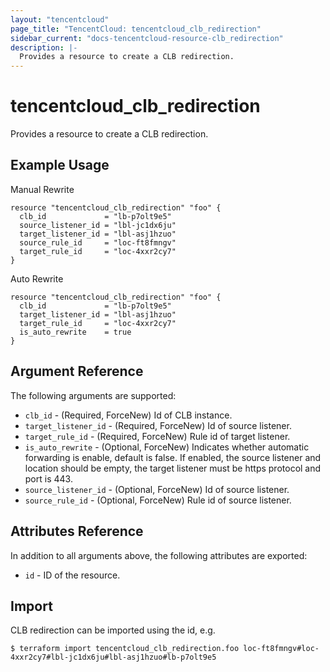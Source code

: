 ```yaml
---
layout: "tencentcloud"
page_title: "TencentCloud: tencentcloud_clb_redirection"
sidebar_current: "docs-tencentcloud-resource-clb_redirection"
description: |-
  Provides a resource to create a CLB redirection.
---
```


# tencentcloud_clb_redirection

Provides a resource to create a CLB redirection.

## Example Usage

Manual Rewrite

```hcl
resource "tencentcloud_clb_redirection" "foo" {
  clb_id             = "lb-p7olt9e5"
  source_listener_id = "lbl-jc1dx6ju"
  target_listener_id = "lbl-asj1hzuo"
  source_rule_id     = "loc-ft8fmngv"
  target_rule_id     = "loc-4xxr2cy7"
}
```

Auto Rewrite

```hcl
resource "tencentcloud_clb_redirection" "foo" {
  clb_id             = "lb-p7olt9e5"
  target_listener_id = "lbl-asj1hzuo"
  target_rule_id     = "loc-4xxr2cy7"
  is_auto_rewrite    = true
}
```

## Argument Reference

The following arguments are supported:

* `clb_id` - (Required, ForceNew) Id of CLB instance.
* `target_listener_id` - (Required, ForceNew) Id of source listener.
* `target_rule_id` - (Required, ForceNew) Rule id of target listener.
* `is_auto_rewrite` - (Optional, ForceNew) Indicates whether automatic forwarding is enable, default is false. If enabled, the source listener and location should be empty, the target listener must be https protocol and port is 443.
* `source_listener_id` - (Optional, ForceNew) Id of source listener.
* `source_rule_id` - (Optional, ForceNew) Rule id of source listener.

## Attributes Reference

In addition to all arguments above, the following attributes are exported:

* `id` - ID of the resource.



## Import

CLB redirection can be imported using the id, e.g.

```
$ terraform import tencentcloud_clb_redirection.foo loc-ft8fmngv#loc-4xxr2cy7#lbl-jc1dx6ju#lbl-asj1hzuo#lb-p7olt9e5
```

